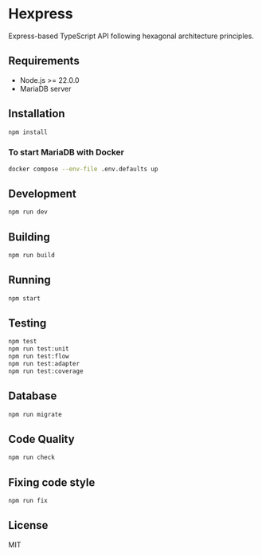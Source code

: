 # Hexpress

Express-based TypeScript API following hexagonal architecture principles.

## Requirements

- Node.js >= 22.0.0
- MariaDB server

## Installation

```bash
npm install
```

### To start MariaDB with Docker

```bash
docker compose --env-file .env.defaults up
```

## Development

```bash
npm run dev
```

## Building

```bash
npm run build
```

## Running

```bash
npm start
```

## Testing

```bash
npm test
npm run test:unit
npm run test:flow
npm run test:adapter
npm run test:coverage
```

## Database

```bash
npm run migrate
```

## Code Quality

```bash
npm run check
```

## Fixing code style

```bash
npm run fix
```

## License

MIT
